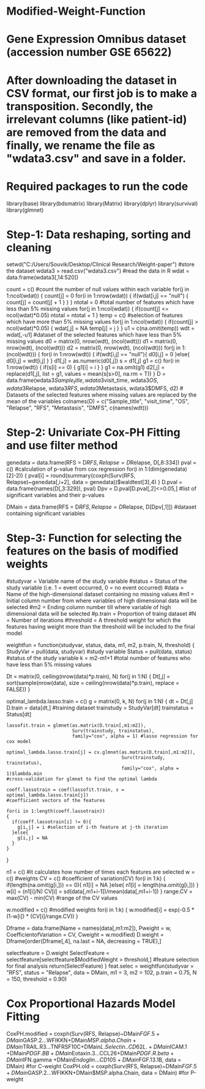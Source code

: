 # Modified-Weight-Function
# Gene Expression Omnibus dataset (accession number GSE 65622)
# After downloading the dataset in CSV format, our first job is to make a transposition. Secondly, the irrelevant columns (like patient-id) are removed from the data and finally, we rename the file as "wdata3.csv" and save in a folder.

# Required packages to run the code
library(base)
library(bdsmatrix)
library(Matrix)
library(dplyr)
library(survival)
library(glmnet)

# Step-1: Data reshaping, sorting and cleaning
setwd("C:/Users/Souvik/Desktop/Clinical Research/Weight-paper") #store the dataset
wdata3 = read.csv("wdata3.csv") #read the data in R
wdat = data.frame(wdata3[,14:520])

count = c() #count the number of null values within each variable
for(j in 1:ncol(wdat))
{
  count[j] = 0
  for(i in 1:nrow(wdat))
  {
    if(wdat[i,j] == "null")
    {
      count[j] = count[j] + 1
    }
  }
}
ntotal = 0 #total number of features which have less than 5% missing values
for(j in 1:ncol(wdat))
{
  if(count[j] <= ncol(wdat)*0.05)
    ntotal = ntotal + 1 
}
temp = c() #selection of features which have more than 5% missing values
for(j in 1:ncol(wdat))
{
  if(count[j] > ncol(wdat)*0.05)
  {
    wdat[,j] = NA
    temp[j] = j
  }
}
u1 = c(na.omit(temp))
wdt = wdat[,-u1] #dataset of the selected features which have less than 5% missing values
d0 = matrix(0, nrow(wdt), (ncol(wdt)))
d1 = matrix(0, nrow(wdt), (ncol(wdt)))
d2 = matrix(0, nrow(wdt), (ncol(wdt)))
for(j in 1:(ncol(wdt)))
{
  for(i in 1:nrow(wdt))
  {
    if(wdt[i,j] == "null"){
      d0[i,j] = 0
    }else{
      d0[i,j] = wdt[i,j]
    }
  }
  d1[,j] = as.numeric(d0[,j])
  s = d1[,j]
  g1 = c()
  for(i in 1:nrow(wdt))
  {
    if(s[i] == 0)
    {
      g1[i] = i
    }
  }
  g1 = na.omit(g1)
  d2[,j] = replace(d1[,j], list = g1, values = mean(s[s>0], na.rm = T))
}
D = data.frame(wdata3$Sample_title, wdata3$visit_time, wdata3$OS, wdata3$Relapse, 
               wdata3$RFS, wdata3$Metastasis, wdata3$DMFS, d2) # Datasets of the selected features where missing values are replaced by the mean of the variables
colnames(D) = c("Sample_title", "visit_time", "OS", "Relapse", "RFS", 
                "Metastasis", "DMFS", c(names(wdt)))

# Step-2: Univariate Cox-PH Fitting and use filter method
genedata = data.frame(RFS = D$RFS, Relapse = D$Relapse, D[,8:334])
pval = c() #calculation of p-value from cox regression
for(i in 1:(dim(genedata)[2]-2))
{
  pval[i] = round(summary(coxph(Surv(RFS, Relapse)~genedata[,i+2], data = genedata))$waldtest[3],4)
}
D.pval = data.frame(names(D[,3:329]), pval)
Dpv = D.pval[D.pval[,2]<=0.05,] #list of significant variables and their p-values

DMain = data.frame(RFS = D$RFS, Relapse = D$Relapse, D[Dpv[,1]]) #dataset containing significant variables

# Step-3: Function for selecting the features on the basis of modified weights 
#studyvar = Variable name of the study variable
#status = Status of the study variable (i.e. 1 = event occurred, 0 = no event occurred)
#data = Name of the high-dimensional dataset containing no missing values
#m1 = Initial column number from where variables of high dimensional data will be selected
#m2 = Ending column number till where variable of high dimensional data will be selected
#p.train = Proportion of traing dataset
#N = Number of iterations
#threshold = A threshold weight for which the features having weight more than the threshold will be included to the final model

weightfun = function(studyvar, status, data, m1, m2, p.train, N, threshold)
{
  StudyVar = pull(data, studyvar) #study variable
  Status = pull(data, status) #status of the study variable
  k = m2-m1+1 #total number of features who have less than 5% missing values
  
  Dt = matrix(0, ceiling(nrow(data)*p.train), N)
  for(j in 1:N)
  {
    Dt[,j] = sort(sample(nrow(data), 
                         size = ceiling(nrow(data)*p.train), 
                         replace = FALSE))
  }
  
  optimal_lambda.lasso.train = c()
  g = matrix(0, k, N)
  for(j in 1:N)
  {
    dt = Dt[,j]
    D.train = data[dt,] #training dataset
    trainstudy = StudyVar[dt]
    trainstatus = Status[dt]
    
    lassofit.train = glmnet(as.matrix(D.train[,m1:m2]), 
                            Surv(trainstudy, trainstatus), 
                            family="cox", alpha = 1) #lasso regression for cox model
    
    optimal_lambda.lasso.train[j] = cv.glmnet(as.matrix(D.train[,m1:m2]), 
                                              Surv(trainstudy, trainstatus), 
                                              family="cox", alpha = 1)$lambda.min 
    #cross-validation for glmnet to find the optimal lambda
    
    coeff.lassotrain = coef(lassofit.train, s = optimal_lambda.lasso.train[j]) 
    #coefficient vectors of the features
    
    for(i in 1:length(coeff.lassotrain))
    {
      if(coeff.lassotrain[i] != 0){
        g[i,j] = i #selection of i-th feature at j-th iteration
      }else{
        g[i,j] = NA
      }
    }
  }
  
  n1 = c() #it calculates how number of times each features are selected
  w = c() #weights
  CV = c() #coefficient of variation(CV)
  for(i in 1:k)
  {
    if(length(na.omit(g[i,])) == 0){
      n1[i] = NA
    }else{
      n1[i] = length(na.omit(g[i,]))
    }
    w[i] = (n1[i]/N)
    CV[i] = sd(data[,m1+i-1])/mean(data[,m1+i-1])
  }
  range.CV = max(CV) - min(CV) #range of the CV values
  
  w.modified = c() #modified weights
  for(i in 1:k)
  {
    w.modified[i] = exp(-0.5 * (1-w[i]) * (CV[i]/range.CV))
  }
  
  Dframe = data.frame(Name = names(data[,m1:m2]), Pweight = w, 
                      CoefficientofVariation = CV, Cweight = w.modified)
  D.weight = Dframe[order(Dframe[,4], na.last = NA, decreasing = TRUE),]
  
  selectfeature = D.weight
  SelectFeature = selectfeature[selectfeature$ModifiedWeight > threshold,] 
  #feature selection for final analysis
  return(SelectFeature)
}
feat.selec = weightfun(studyvar = "RFS", status = "Relapse", data = DMain,
                        m1 = 3, m2 = 102, p.train = 0.75, N = 150, threshold = 0.90)
                        
# Cox Proportional Hazards Model Fitting
CoxPH.modified = coxph(Surv(RFS, Relapse)~DMain$FGF.5+DMain$GASP.2...WFIKKN+DMain$MSP.alpha.Chain
                       +DMain$TRAIL.R3...TNFRSF10C+DMain$L.Selectin..CD62L.+DMain$ICAM.1
                       +DMain$PDGF.BB+DMain$Eotaxin.3...CCL26+DMain$PDGF.R.beta+DMain$IFN.gamma
                       +DMain$Endoglin...CD105+DMain$FGF.13.1B, data = DMain) #for C-weight
CoxPH.old = coxph(Surv(RFS, Relapse)~DMain$FGF.5+DMain$GASP.2...WFIKKN+DMain$MSP.alpha.Chain, data = DMain) #for P-weight
